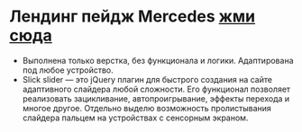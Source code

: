# Лендинг пейдж Mercedes [жми сюда](https://miroshairk.github.io/landing-page-Mercedes/)

- Выполнена только верстка, без функционала и логики. Адаптирована под любое устройство.
- Slick slider — это jQuery плагин для быстрого создания на сайте адаптивного слайдера любой сложности. Его функционал позволяет реализовать зацикливание, автопроигрывание, эффекты перехода и многое другое. Отдельно выделю возможность пролистывания слайдера пальцем на устройствах с сенсорным экраном.
